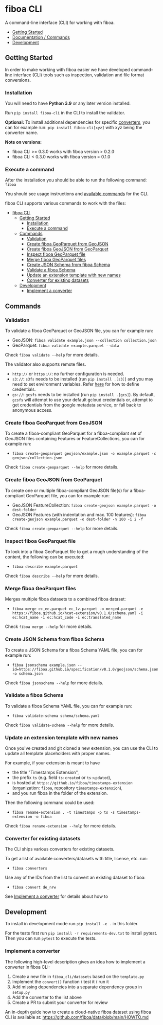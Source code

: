 # fiboa CLI

A command-line interface (CLI) for working with fiboa.

- [Getting Started](#getting-started)
- [Documentation / Commands](#commands)
- [Development](#development)

## Getting Started

In order to make working with fiboa easier we have developed command-line interface (CLI) tools such as 
inspection, validation and file format conversions.

### Installation

You will need to have **Python 3.9** or any later version installed. 

Run `pip install fiboa-cli` in the CLI to install the validator.

**Optional:** To install additional dependencies for specific [converters](#converter-for-existing-datasets),
you can for example run: `pip install fiboa-cli[xyz]` with xyz being the converter name.

**Note on versions:**
- fiboa CLI >= 0.3.0 works with fiboa version > 0.2.0
- fiboa CLI < 0.3.0 works with fiboa version = 0.1.0

### Execute a command

After the installation you should be able to run the following command: `fiboa`

You should see usage instructions and [available commands](#commands) for the CLI.

fiboa CLI supports various commands to work with the files:

- [fiboa CLI](#fiboa-cli)
  - [Getting Started](#getting-started)
    - [Installation](#installation)
    - [Execute a command](#execute-a-command)
  - [Commands](#commands)
    - [Validation](#validation)
    - [Create fiboa GeoParquet from GeoJSON](#create-fiboa-geoparquet-from-geojson)
    - [Create fiboa GeoJSON from GeoParquet](#create-fiboa-geojson-from-geoparquet)
    - [Inspect fiboa GeoParquet file](#inspect-fiboa-geoparquet-file)
    - [Merge fiboa GeoParquet files](#merge-fiboa-geoparquet-files)
    - [Create JSON Schema from fiboa Schema](#create-json-schema-from-fiboa-schema)
    - [Validate a fiboa Schema](#validate-a-fiboa-schema)
    - [Update an extension template with new names](#update-an-extension-template-with-new-names)
    - [Converter for existing datasets](#converter-for-existing-datasets)
  - [Development](#development)
    - [Implement a converter](#implement-a-converter)

## Commands

### Validation

To validate a fiboa GeoParquet or GeoJSON file, you can for example run:

- GeoJSON: `fiboa validate example.json --collection collection.json`
- GeoParquet: `fiboa validate example.parquet --data`

Check `fiboa validate --help` for more details.

The validator also supports remote files.

- `http://` or `https://`: no further configuration is needed.
- `s3://`: `s3fs` needs to be installed (run `pip install .[s3]`) and you may need to set environment variables.
  Refer [here](https://s3fs.readthedocs.io/en/latest/#credentials) for how to define credentials.
- `gs://`: `gcsfs` needs to be installed (run `pip install .[gcs]`).
  By default, `gcsfs` will attempt to use your default gcloud credentials or, attempt to get credentials from the google metadata service, or fall back to anonymous access.

### Create fiboa GeoParquet from GeoJSON

To create a fiboa-compliant GeoParquet for a fiboa-compliant set of GeoJSON files containing Features or FeatureCollections,
you can for example run:

- `fiboa create-geoparquet geojson/example.json -o example.parquet -c geojson/collection.json`

Check `fiboa create-geoparquet --help` for more details.

### Create fiboa GeoJSON from GeoParquet

To create one or multiple fiboa-compliant GeoJSON file(s) for a fiboa-compliant GeoParquet file,
you can for example run:

- GeoJSON FeatureCollection:
  `fiboa create-geojson example.parquet -o dest-folder`
- GeoJSON Features (with indentation and max. 100 features):
  `fiboa create-geojson example.parquet -o dest-folder -n 100 -i 2 -f`

Check `fiboa create-geoparquet --help` for more details.

### Inspect fiboa GeoParquet file

To look into a fiboa GeoParquet file to get a rough understanding of the content, the following can be executed:

- `fiboa describe example.parquet`

Check `fiboa describe --help` for more details.

### Merge fiboa GeoParquet files

Merges multiple fiboa datasets to a combined fiboa dataset:

- `fiboa merge ec_ee.parquet ec_lv.parquet -o merged.parquet -e https://fiboa.github.io/hcat-extension/v0.1.0/schema.yaml -i ec:hcat_name -i ec:hcat_code -i ec:translated_name`

Check `fiboa merge --help` for more details.

### Create JSON Schema from fiboa Schema

To create a JSON Schema for a fiboa Schema YAML file, you can for example run:

- `fiboa jsonschema example.json --id=https://fiboa.github.io/specification/v0.1.0/geojson/schema.json -o schema.json`

Check `fiboa jsonschema --help` for more details.

### Validate a fiboa Schema

To validate a fiboa Schema YAML file, you can for example run:

- `fiboa validate-schema schema/schema.yaml`

Check `fiboa validate-schema --help` for more details.

### Update an extension template with new names

Once you've created and git cloned a new extension, you can use the CLI
to update all template placeholders with proper names.

For example, if your extension is meant to have
- the title "Timestamps Extension", 
- the prefix `ts` (e.g. field `ts:created` or `ts:updated`),
- is hosted at `https://github.io/fiboa/timestamps-extension`
  (organization: `fiboa`, repository `timestamps-extension`),
- and you run fiboa in the folder of the extension.

Then the following command could be used:
- `fiboa rename-extension . -t Timestamps -p ts -s timestamps-extension -o fiboa`

Check `fiboa rename-extension --help` for more details.

### Converter for existing datasets

The CLI ships various converters for existing datasets.

To get a list of available converters/datasets with title, license, etc. run:
- `fiboa converters`

Use any of the IDs from the list to convert an existing dataset to fiboa:

- `fiboa convert de_nrw`

See [Implement a converter](#implement-a-converter) for details about how to 

## Development

To install in development mode run `pip install -e .` in this folder.

For the tests first run `pip install -r requirements-dev.txt` to install pytest.
Then you can run `pytest` to execute the tests.

### Implement a converter

The following high-level description gives an idea how to implement a converter in fiboa CLI:

1. Create a new file in `fiboa_cli/datasets` based on the `template.py`
2. Implement the `convert()` function / test it / run it
3. Add missing dependencies into a separate dependency group in `setup.py`
4. Add the converter to the list above
5. Create a PR to submit your converter for review

An in-depth guide how to create a cloud-native fiboa dataset using fiboa CLI is available at:
<https://github.com/fiboa/data/blob/main/HOWTO.md>
